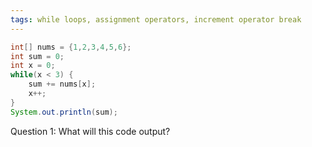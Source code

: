 ```yaml
---
tags: while loops, assignment operators, increment operator break
---
```



```java
int[] nums = {1,2,3,4,5,6};
int sum = 0;
int x = 0;
while(x < 3) {
    sum += nums[x];
    x++;
}
System.out.println(sum);
```

Question 1: What will this code output?